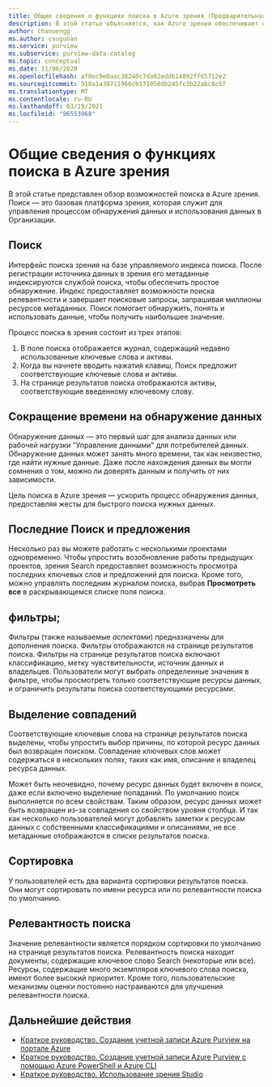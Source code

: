 ```yaml
---
title: Общие сведения о функциях поиска в Azure зрения (Предварительная версия)
description: В этой статье объясняется, как Azure зрения обеспечивает обнаружение данных с помощью функций поиска.
author: chanuengg
ms.author: csugunan
ms.service: purview
ms.subservice: purview-data-catalog
ms.topic: conceptual
ms.date: 11/06/2020
ms.openlocfilehash: af8ec9e0aac38240c7da92edd614892ff65712e2
ms.sourcegitcommit: 910a1a38711966cb171050db245fc3b22abc8c5f
ms.translationtype: MT
ms.contentlocale: ru-RU
ms.lasthandoff: 03/19/2021
ms.locfileid: "96553968"
---
```

# <a name="understand-search-features-in-azure-purview"></a>Общие сведения о функциях поиска в Azure зрения

В этой статье представлен обзор возможностей поиска в Azure зрения. Поиск — это базовая платформа зрения, которая служит для управления процессом обнаружения данных и использования данных в Организации.

## <a name="search"></a>Поиск

Интерфейс поиска зрения на базе управляемого индекса поиска. После регистрации источника данных в зрения его метаданные индексируются службой поиска, чтобы обеспечить простое обнаружение. Индекс предоставляет возможности поиска релевантности и завершает поисковые запросы, запрашивая миллионы ресурсов метаданных. Поиск помогает обнаружить, понять и использовать данные, чтобы получить наибольшее значение.

Процесс поиска в зрения состоит из трех этапов:

1. В поле поиска отображается журнал, содержащий недавно использованные ключевые слова и активы.
1. Когда вы начнете вводить нажатия клавиш, Поиск предложит соответствующие ключевые слова и активы. 
1. На странице результатов поиска отображаются активы, соответствующие введенному ключевому слову.

## <a name="reduce-the-time-to-discover-data"></a>Сокращение времени на обнаружение данных

Обнаружение данных — это первый шаг для анализа данных или рабочей нагрузки "Управление данными" для потребителей данных. Обнаружение данных может занять много времени, так как неизвестно, где найти нужные данные. Даже после нахождения данных вы могли сомнения о том, можно ли доверять данным и получить от них зависимости. 

Цель поиска в Azure зрения — ускорить процесс обнаружения данных, предоставляя жесты для быстрого поиска нужных данных.

## <a name="recent-search-and-suggestions"></a>Последние Поиск и предложения

Несколько раз вы можете работать с несколькими проектами одновременно. Чтобы упростить возобновление работы предыдущих проектов, зрения Search предоставляет возможность просмотра последних ключевых слов и предложений для поиска. Кроме того, можно управлять последним журналом поиска, выбрав **Просмотреть все** в раскрывающемся списке поля поиска.

## <a name="filters"></a>фильтры;

Фильтры (также называемые *аспектами*) предназначены для дополнения поиска. Фильтры отображаются на странице результатов поиска. Фильтры на странице результатов поиска включают классификацию, метку чувствительности, источник данных и владельцев. Пользователи могут выбрать определенные значения в фильтре, чтобы просмотреть только соответствующие ресурсы данных, и ограничить результаты поиска соответствующими ресурсами.

## <a name="hit-highlighting"></a>Выделение совпадений

Соответствующие ключевые слова на странице результатов поиска выделены, чтобы упростить выбор причины, по которой ресурс данных был возвращен поиском. Совпадение ключевых слов может содержаться в нескольких полях, таких как имя, описание и владелец ресурса данных.

Может быть неочевидно, почему ресурс данных будет включен в поиск, даже если включено выделение попаданий. По умолчанию поиск выполняется по всем свойствам. Таким образом, ресурс данных может быть возвращен из-за совпадения со свойством уровня столбца. И так как несколько пользователей могут добавлять заметки к ресурсам данных с собственными классификациями и описаниями, не все метаданные отображаются в списке результатов поиска.

## <a name="sort"></a>Сортировка

У пользователей есть два варианта сортировки результатов поиска. Они могут сортировать по имени ресурса или по релевантности поиска по умолчанию.

## <a name="search-relevance"></a>Релевантность поиска

Значение релевантности является порядком сортировки по умолчанию на странице результатов поиска. Релевантность поиска находит документы, содержащие ключевое слово Search (некоторые или все). Ресурсы, содержащие много экземпляров ключевого слова поиска, имеют более высокий приоритет. Кроме того, пользовательские механизмы оценки постоянно настраиваются для улучшения релевантности поиска.

## <a name="next-steps"></a>Дальнейшие действия

* [Краткое руководство. Создание учетной записи Azure Purview на портале Azure](create-catalog-portal.md)
* [Краткое руководство. Создание учетной записи Azure Purview с помощью Azure PowerShell и Azure CLI](create-catalog-powershell.md)
* [Краткое руководство. Использование зрения Studio](use-purview-studio.md)
